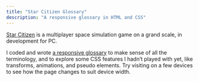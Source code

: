 ```yaml
---
title: "Star Citizen Glossary"
description: "A responsive glossary in HTML and CSS"
---
```


[Star Citizen](https://robertsspaceindustries.com/) is a multiplayer space simulation game on a grand scale, in development for PC.

I coded and wrote [a responsive glossary](../../scglossary) to make sense of all the terminology, and to explore some CSS features I hadn’t played with yet, like transforms, animations, and pseudo elements. Try visiting on a few devices to see how the page changes to suit device width.